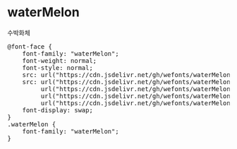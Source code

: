 # waterMelon
수박화체

<pre>
@font-face {
    font-family: "waterMelon";
    font-weight: normal;
    font-style: normal;
    src: url("https://cdn.jsdelivr.net/gh/wefonts/waterMelon/waterMelon.eot");
    src: url("https://cdn.jsdelivr.net/gh/wefonts/waterMelon/waterMelon.eot?#iefix") format("embedded-opentype"),
         url("https://cdn.jsdelivr.net/gh/wefonts/waterMelon/waterMelon.woff2") format("woff2"),
         url("https://cdn.jsdelivr.net/gh/wefonts/waterMelon/waterMelon.woff") format("woff"),
         url("https://cdn.jsdelivr.net/gh/wefonts/waterMelon/waterMelon.ttf") format("truetype");
    font-display: swap;
}
.waterMelon {
    font-family: "waterMelon";
}
</pre>

